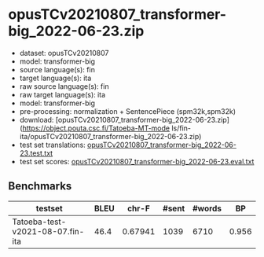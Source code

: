 # opusTCv20210807_transformer-big_2022-06-23.zip

* dataset: opusTCv20210807
* model: transformer-big
* source language(s): fin
* target language(s): ita
* raw source language(s): fin
* raw target language(s): ita
* model: transformer-big
* pre-processing: normalization + SentencePiece (spm32k,spm32k)
* download: [opusTCv20210807_transformer-big_2022-06-23.zip](https://object.pouta.csc.fi/Tatoeba-MT-mode
ls/fin-ita/opusTCv20210807_transformer-big_2022-06-23.zip)
* test set translations: [opusTCv20210807_transformer-big_2022-06-23.test.txt](https://object.pouta.csc.fi/Tatoeba-MT-models/fin-ita/opusTCv20210807_transformer-big_2022-06-23.test.txt)
* test set scores: [opusTCv20210807_transformer-big_2022-06-23.eval.txt](https://object.pouta.csc.fi/Tatoeba-MT-models/fin-ita/opusTCv20210807_transformer-big_2022-06-23.eval.txt)

## Benchmarks

| testset | BLEU  | chr-F | #sent | #words | BP |
|---------|-------|-------|-------|--------|----|
| Tatoeba-test-v2021-08-07.fin-ita     | 46.4  | 0.67941       | 1039  | 6710  | 0.956 |
